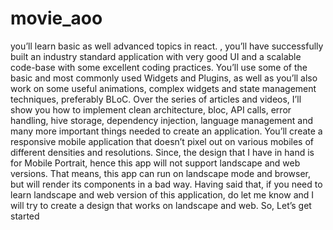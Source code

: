 # movie_aoo
 you’ll learn basic as well advanced topics in react. , you’ll have successfully built an industry standard application with very good UI and a scalable code-base with some excellent coding practices.  You’ll use some of the basic and most commonly used Widgets and Plugins, as well as you’ll also work on some useful animations, complex widgets and state management techniques, preferably BLoC.  Over the series of articles and videos, I’ll show you how to implement clean architecture, bloc, API calls, error handling, hive storage, dependency injection, language management and many more important things needed to create an application.  You’ll create a responsive mobile application that doesn’t pixel out on various mobiles of different densities and resolutions. Since, the design that I have in hand is for Mobile Portrait, hence this app will not support landscape and web versions. That means, this app can run on landscape mode and browser, but will render its components in a bad way.  Having said that, if you need to learn landscape and web version of this application, do let me know and I will try to create a design that works on landscape and web.  So, Let’s get started
